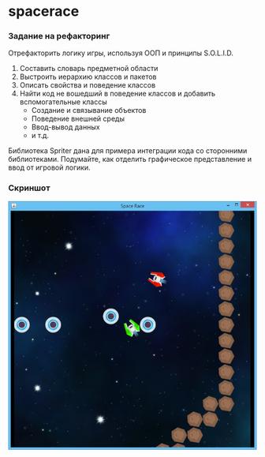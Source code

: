 # spacerace

### Задание на рефакторинг

 Отрефакторить логику игры, используя ООП и принципы S.O.L.I.D.

 1. Составить словарь предметной области
 2. Выстроить иерархию классов и пакетов
 3. Описать свойства и поведение классов
 4. Найти код не вошедший в поведение классов и добавить вспомогательные классы
    - Создание и связывание объектов
    - Поведение внешней среды
    - Ввод-вывод данных
    - и т.д.

 Библиотека Spriter дана для примера интеграции кода со сторонними библиотеками.
 Подумайте, как отделить графическое представление и ввод от игровой логики.

### Скриншот

![scr](/screenshot.png)
